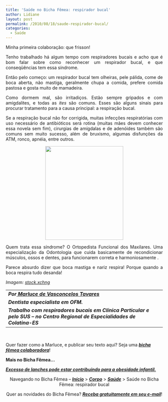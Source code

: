 ```yaml
---
title: 'Saúde no Bicha Fêmea: respirador bucal'
author: Lidiane
layout: post
permalink: /2010/08/18/saude-respirador-bucal/
categories:
  - Saúde
---
```

<p style="text-align: justify;">
  Minha primeira colaboração: que frisson!
</p>

<p style="text-align: justify;">
  Tenho trabalhado há algum tempo com respiradores bucais e acho que é bom falar sobre como reconhecer um respirador bucal, e que conseqüências tem essa síndrome.
</p>

<p style="text-align: justify;">
  Então pelo começo: um respirador bucal tem olheiras, pele pálida, come de boca aberta, não mastiga, geralmente chupa a comida, prefere comida pastosa e gosta muito de mamadeira.
</p>

<!--more-->

<p style="text-align: justify;">
  Como dormem mal, são irritadiços. Estão sempre gripados e com amigdalites, e todas as <em>ites</em> são comuns. Esses são alguns sinais para procurar tratamento para a causa principal: a respiração bucal.
</p>

<p style="text-align: justify;">
  Se a respiração bucal não for corrigida, muitas infecções respiratórias com uso necessário de antibióticos será rotina (muitas mães devem conhecer essa novela sem fim), cirurgias de amígdalas e de adenóides também são comuns sem muito sucesso, além de bruxismo, algumas disfunções da ATM, ronco, apnéia, entre outros.
</p>

<p style="text-align: center;">
  <a href="https://www.trololodemulher.com.br/2010/08/crianca-saudavel.jpg"><img class="size-medium wp-image-5070 aligncenter" title="criança saudável" src="https://www.trololodemulher.com.br/2010/08/crianca-saudavel-250x300.jpg" alt="" width="250" height="300" /></a>
</p>

<p style="text-align: justify;">
  Quem trata essa síndrome? O Ortopedista Funcional dos Maxilares. Uma especialização da Odontologia que cuida basicamente de recondicionar músculos, ossos e dentes, para funcionarem correta e harmoniosamente .
</p>

<p style="text-align: justify;">
  Parece absurdo dizer que boca mastiga e nariz respira! Porque quando a boca respira tudo desanda!
</p>

_Imagem:_ <a href="http://www.sxc.hu/" target="_blank" rel="noopener noreferrer"><em>stock.xchng</em></a>

<table border="0" cellspacing="0" cellpadding="0" width="600">
  <tr>
    <td width="598" valign="top">
      <strong><em>Por<a href="http://www.trololodemulher.com.br/category/bicha-femea-colaboradora/marluce-tavares/" target="_self"> Marluce de Vasconcelos Tavares</a></em></strong>
    </td>
  </tr>
  
  <tr>
    <td width="598" valign="top">
      <strong><em>Dentista especialista em OFM.</em></strong>
    </td>
  </tr>
  
  <tr>
    <td width="598" valign="top">
      <strong><em>Trabalho com respiradores bucais em Clínica Particular e pelo SUS &#8211; no Centro Regional de Especialidades de Colatina-ES</em></strong>
    </td>
  </tr>
</table>

 

Quer fazer como a Marluce, e publicar seu texto aqui? Seja uma **_[bicha fêmea colaboradora](http://www.trololodemulher.com.br/colabore/)_**!

**Mais no Bicha Fêmea…**

**_[Excesso de lanches pode estar contribuindo para a obesidade infantil.](http://www.trololodemulher.com.br/2010/04/12/obesidade-infantil/)_**

<p style="text-align: center;">
  Navegando no Bicha Fêmea – <strong><em><a href="http://www.trololodemulher.com.br/">Início</a></em></strong> > <a href="http://www.trololodemulher.com.br/corpo/"><strong><em>Corpo</em></strong></a> > <strong><em><a href="http://www.trololodemulher.com.br/category/do-corpo/saude/">Saúde</a></em></strong> > Saúde no Bicha Fêmea: respirador bucal
</p>

<p style="text-align: center;">
  Quer as novidades do Bicha Fêmea? <strong><em><a href="http://feedburner.google.com/fb/a/mailverify?uri=blogbichafemea&loc=pt_BR">Receba gratuitamente em seu e-mail</a></em></strong>!
</p>